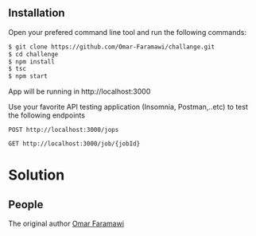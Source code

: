 ## Installation

Open your prefered command line tool and run the following commands:

```bash
$ git clone https://github.com/Omar-Faramawi/challange.git
$ cd challenge
$ npm install
$ tsc
$ npm start
```

App will be running in http://localhost:3000

Use your favorite API testing application (Insomnia, Postman,..etc) to test the following endpoints

```
POST http://localhost:3000/jops

GET http://localhost:3000/job/{jobId}
```

# Solution

## People

The original author [Omar Faramawi](https://github.com/Omar-Faramawi)
